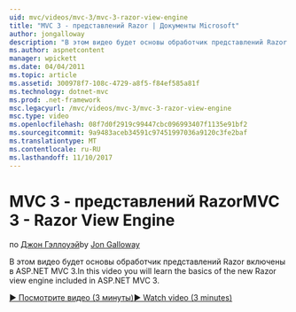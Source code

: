 ```yaml
---
uid: mvc/videos/mvc-3/mvc-3-razor-view-engine
title: "MVC 3 - представлений Razor | Документы Microsoft"
author: jongalloway
description: "В этом видео будет основы обработчик представлений Razor включены в ASP.NET MVC 3."
ms.author: aspnetcontent
manager: wpickett
ms.date: 04/04/2011
ms.topic: article
ms.assetid: 300978f7-108c-4729-a8f5-f84ef585a81f
ms.technology: dotnet-mvc
ms.prod: .net-framework
msc.legacyurl: /mvc/videos/mvc-3/mvc-3-razor-view-engine
msc.type: video
ms.openlocfilehash: 08f7d0f2919c99447cbc096993407f1135e91bf2
ms.sourcegitcommit: 9a9483aceb34591c97451997036a9120c3fe2baf
ms.translationtype: MT
ms.contentlocale: ru-RU
ms.lasthandoff: 11/10/2017
---
```

<a name="mvc-3---razor-view-engine"></a><span data-ttu-id="f016e-103">MVC 3 - представлений Razor</span><span class="sxs-lookup"><span data-stu-id="f016e-103">MVC 3 - Razor View Engine</span></span>
====================
<span data-ttu-id="f016e-104">по [Джон Гэллоуэй](https://github.com/jongalloway)</span><span class="sxs-lookup"><span data-stu-id="f016e-104">by [Jon Galloway](https://github.com/jongalloway)</span></span>

<span data-ttu-id="f016e-105">В этом видео будет основы обработчик представлений Razor включены в ASP.NET MVC 3.</span><span class="sxs-lookup"><span data-stu-id="f016e-105">In this video you will learn the basics of the new Razor view engine included in ASP.NET MVC 3.</span></span>

[<span data-ttu-id="f016e-106">&#9654; Посмотрите видео (3 минуты)</span><span class="sxs-lookup"><span data-stu-id="f016e-106">&#9654; Watch video (3 minutes)</span></span>](https://channel9.msdn.com/Blogs/ASP-NET-Site-Videos/mvc-3-razor-view-engine)
